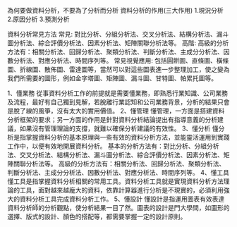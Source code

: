 為何要做資料分析，不要為了分析而分析
資料分析的作用(三大作用)
1.現況分析
2.原因分析
3.預測分析

資料分析常見方法
常見:
對比分析、分組分析法、交叉分析法、結構分析法、漏斗圖分析法、綜合評價分析法、因素分析法、矩陣關聯分析法等。
高階:
高級的分析方法有：相關分析法、回歸分析法、聚類分析法、判斷分析法、主成分分析法、因數分析法、對應分析法、時間序列等。
常見視覺應用:
包括圓餅圖、直條圖、橫條圖、折線圖、散佈圖、雷達圖等，當然可以對這些圖表進一步整理加工，使之變為我們所需要的圖形，例如金字塔圖、矩陣圖、漏斗圖、甘特圖、帕累托圖等。


1、懂業務
從事資料分析工作的前提就是需要懂業務，即熟悉行業知識、公司業務及流程，最好有自己獨到見解，若脫離行業認知和公司業務背景，分析的結果只會是脫了線的風箏，沒有太大的實用價值。
2、懂管理
懂管理，一方面是搭建資料分析框架的要求；另一方面的作用是針對資料分析結論提出有指導意義的分析建議，如果沒有管理理論的支撐，就難以確保分析建議的有效性。
3、懂分析
懂分析是指掌握資料分析的基本原理與一些有效的資料分析方法，並能靈活運用到實踐工作中，以便有效地開展資料分析。
基本的分析方法有：對比分析、分組分析法、交叉分析法、結構分析法、漏斗圖分析法、綜合評價分析法、因素分析法、矩陣關聯分析法等。
高級的分析方法有：相關分析法、回歸分析法、聚類分析法、判斷分析法、主成分分析法、因數分析法、對應分析法、時間序列等。
4、懂工具
懂工具是指掌握資料分析相關的常用工具。資料分析工具就是實現資料分析方法理論的工具，面對越來越龐大的資料，依靠計算器進行分析是不現實的，必須利用強大的資料分析工具完成資料分析工作。
5、懂設計
懂設計是指運用圖表有效表達資料分析師的分析觀點，使分析結果一目了然。圖表的設計是門大學問，如圖形的選擇、版式的設計、顏色的搭配等，都需要掌握一定的設計原則。
